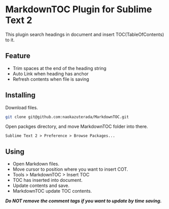# MarkdownTOC Plugin for Sublime Text 2

This plugin search headings in document and insert TOC(TableOfContents) to it.

## Feature

- Trim spaces at the end of the heading string
- Auto Link when heading has anchor
- Refresh contents when file is saving

## Installing


Download files.

```sh
git clone git@github.com:naokazuterada/MarkdownTOC.git
```

Open packges directory, and move MarkdownTOC folder into there.

```
Sublime Text 2 > Preference > Browse Packages...
```


## Using

- Open Markdown files.
- Move cursor to position where you want to insert COT.
- Tools > MarkdownTOC > Insert TOC
- TOC has inserted into document.
- Update contents and save.
- MarkdownTOC update TOC contents.

***Do NOT remove the comment tags if you want to update by time saving.***
